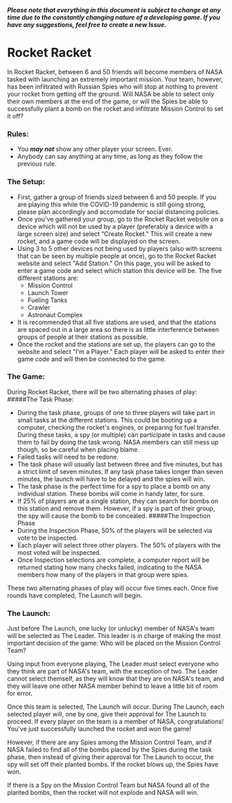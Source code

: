 ***Please note that everything in this document is subject to change
at any time due to the constantly changing nature of a developing
game. If you have any suggestions, feel free to create a new Issue.***

# Rocket Racket
In Rocket Racket, between 6 and 50 friends will become members of 
NASA tasked with launching an extremely important mission. Your 
team, however, has been infiltrated with Russian Spies who will 
stop at nothing to prevent your rocket from getting off the ground.
Will NASA be able to select only their own members at the end of
the game, or will the Spies be able to successfully plant a bomb on
the rocket and infiltrate Mission Control to set it off?

### Rules:
- You ***may not*** show any other player your screen. Ever.
- Anybody can say anything at any time, as long as they follow the
previous rule.

### The Setup:
- First, gather a group of friends sized between 6 and 50 people.
If you are playing this while the COVID-19 pandemic is still going
strong, please plan accordingly and accomodate for social distancing
policies.
- Once you've gathered your group, go to the Rocket Racket website
on a device which will not be used by a player (preferably a device
with a large screen size) and select "Create Rocket." This will
create a new rocket, and a game code will be displayed on the screen.
- Using 3 to 5 other devices not being used by players (also with
screens that can be seen by multiple people at once), go to the
Rocket Racket website and select "Add Station." On this page, you
will be asked to enter a game code and select which station this
device will be. The five different stations are:
  - Mission Control
  - Launch Tower
  - Fueling Tanks
  - Crawler
  - Astronaut Complex
- It is recommended that all five stations are used, and that the
stations are spaced out in a large area so there is as little
interference between groups of people at their stations as possible.
- Once the rocket and the stations are set up, the players can go
to the website and select "I'm a Player." Each player will be asked
to enter their game code and will then be connected to the game.

### The Game:
During Rocket Racket, there will be two alternating phases of play:
#####The Task Phase:
- During the task phase, groups of one to three players will
take part in small tasks at the different stations. This could
be booting up a computer, checking the rocket's engines, or
preparing for fuel transfer. During these tasks, a spy (or
multiple) can participate in tasks and cause them to fail by
doing the task wrong. NASA members can still mess up though, so
be careful when placing blame.
- Failed tasks will need to be redone.
- The task phase will usually last between three and five
minutes, but has a strict limit of seven minutes. If any task
phase takes longer than seven minutes, the launch will have to
be delayed and the spies will win.
- The task phase is the perfect time for a spy to place a bomb
on any individual station. These bombs will come in handy later,
for sure.
- If 25% of players are at a single station, they can search for
bombs on this station and remove them. However, if a spy is part
of their group, the spy will cause the bomb to be concealed.
#####The Inspection Phase
- During the Inspection Phase, 50% of the players will be
selected via vote to be inspected.
- Each player will select three other players. The 50% of players
with the most voted will be inspected.
- Once Inspection selections are complete, a computer report will
be returned stating how many checks failed, indicating to the NASA
members how many of the players in that group were spies.

These two alternating phases of play will occur five times each.
Once five rounds have completed, The Launch will begin.

### The Launch:
Just before The Launch, one lucky (or unlucky) member of NASA's team
will be selected as The Leader. This leader is in charge of making
the most important decision of the game: Who will be placed on the
Mission Control Team?

Using input from everyone playing, The Leader must select everyone who
they think are part of NASA's team, with the exception of two. The Leader
cannot select themself, as they will know that they are on NASA's team, 
and they will leave one other NASA member behind to leave a little bit
of room for error.

Once this team is selected, The Launch will occur. During The Launch, each
selected player will, one by one, give their approval for The Launch
to proceed. If every player on the team is a member of NASA,
congratulations! You've just successfully launched the rocket and
won the game!

However, if there are any Spies among the Mission Control Team, and
if NASA failed to find all of the bombs placed by the Spies during
the task phase, then instead of giving their approval for The Launch
to occur, the spy will set off their planted bombs. If the rocket
blows up, the Spies have won.

If there *is* a Spy on the Mission Control Team but NASA found all of
the planted bombs, then the rocket will not explode and NASA will win.
